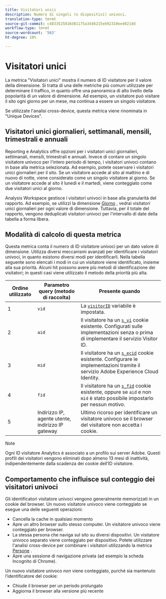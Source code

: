 ```yaml
---
title: Visitatori unici
description: Numero di singoli (o dispositivi) univoci.
translation-type: tm+mt
source-git-commit: c4833525816d81175a3446215eb92310ee4021dd
workflow-type: tm+mt
source-wordcount: '563'
ht-degree: 10%

---
```



# Visitatori unici

La metrica &quot;Visitatori unici&quot; mostra il numero di ID visitatore per il valore della dimensione. Si tratta di una delle metriche più comuni utilizzate per determinare il traffico, in quanto offre una panoramica di alto livello della popolarità di un valore di dimensione. Ad esempio, un visitatore può visitare il sito ogni giorno per un mese, ma continua a essere un singolo visitatore.

Se utilizzate l&#39;analisi [](../cda/cda-home.md)cross-device, questa metrica viene rinominata in &quot;Unique Devices&quot;.

## Visitatori unici giornalieri, settimanali, mensili, trimestrali e annuali

Reporting e  Analytics offre opzioni per i visitatori unici giornalieri, settimanali, mensili, trimestrali e annuali. Invece di contare un singolo visitatore univoco per l&#39;intero periodo di tempo, i visitatori univoci contano in base alla metrica selezionata. Ad esempio, potete osservare i visitatori unici giornalieri per il sito. Se un visitatore accede al sito al mattino e di nuovo di notte, viene considerato come un singolo visitatore al giorno. Se un visitatore accede al sito il lunedì e il martedì, viene conteggiato come due visitatori unici al giorno.

 Analysis Workspace gestisce i visitatori univoci in base alla granularità del rapporto. Ad esempio, se utilizzi la dimensione [Giorno](../dimensions/day.md) , vedrai visitatori unici giornalieri per ogni valore di dimensione. Tuttavia, per il totale del rapporto, vengono deduplicati visitatori univoci per l&#39;intervallo di date della tabella a forma libera.

## Modalità di calcolo di questa metrica

Questa metrica conta il numero di ID visitatore univoci per un dato valore di dimensione. Utilizza diversi meccanismi avanzati per identificare i visitatori univoci, in quanto esistono diversi modi per identificarli. Nella tabella seguente sono elencati i modi in cui un visitatore viene identificato, insieme alla sua priorità. Alcuni hit possono avere più metodi di identificazione dei visitatori; in questi casi viene utilizzato il metodo della priorità più alta.

| Ordine utilizzato | Parametro query (metodo di raccolta) | Presente quando |
| --- | --- | --- |
| 1 | `vid` | La [`visitorID`](/help/implement/vars/config-vars/visitorid.md) variabile è impostata. |
| 2 | `aid` | Il visitatore ha un [`s_vi`](https://docs.adobe.com/content/help/it-IT/core-services/interface/ec-cookies/cookies-analytics.html) cookie esistente. Configurati sulle implementazioni senza o prima di implementare il servizio Visitor ID. |
| 3 | `mid` | Il visitatore ha un [`s_ecid`](https://docs.adobe.com/content/help/it-IT/core-services/interface/ec-cookies/cookies-analytics.html) cookie esistente. Configurare le implementazioni tramite il servizio [](https://docs.adobe.com/content/help/it-IT/id-service/using/home.html)Adobe Experience Cloud Identity. |
| 4 | `fid` | Il visitatore ha un [`s_fid`](https://docs.adobe.com/content/help/it-IT/core-services/interface/ec-cookies/cookies-analytics.html) cookie esistente, oppure se `aid` e non `mid` è stato possibile impostarlo per nessun motivo. |
| 5 | Indirizzo IP, agente utente, indirizzo IP gateway | Ultimo ricorso per identificare un visitatore univoco se il browser del visitatore non accetta i cookie. |

>[!NOTE]
>
>Ogni ID visitatore Analytics  è associato a un profilo sui server Adobe. Questi profili dei visitatori vengono eliminati dopo almeno 13 mesi di inattività, indipendentemente dalla scadenza dei cookie dell’ID visitatore.

## Comportamento che influisce sul conteggio dei visitatori univoci

Gli identificatori visitatore univoci vengono generalmente memorizzati in un cookie del browser. Un nuovo visitatore univoco viene conteggiato se esegue una delle seguenti operazioni:

* Cancella la cache in qualsiasi momento
* Apre un altro browser sullo stesso computer. Un visitatore univoco viene conteggiato per browser.
* La stessa persona che naviga sul sito su diversi dispositivi. Un visitatore univoco separato viene conteggiato per dispositivo. Potete utilizzare l&#39;analisi [](../cda/cda-home.md) cross-device per combinare i visitatori utilizzando la metrica [Persone](people.md) .
* Apre una sessione di navigazione privata (ad esempio la scheda Incognito di Chrome).

Un nuovo visitatore univoco *non* viene conteggiato, purché sia mantenuto l’identificatore del cookie:

* Chiude il browser per un periodo prolungato
* Aggiorna il browser alla versione più recente
